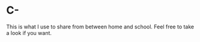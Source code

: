 # C-

This is what I use to share from between home and school. Feel free to take a look if you want.
